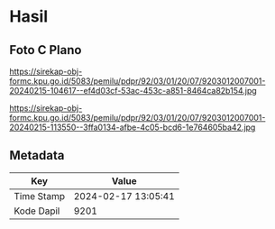 # Hasil

## Foto C Plano

https://sirekap-obj-formc.kpu.go.id/5083/pemilu/pdpr/92/03/01/20/07/9203012007001-20240215-104617--ef4d03cf-53ac-453c-a851-8464ca82b154.jpg

https://sirekap-obj-formc.kpu.go.id/5083/pemilu/pdpr/92/03/01/20/07/9203012007001-20240215-113550--3ffa0134-afbe-4c05-bcd6-1e764605ba42.jpg


## Metadata

| Key        | Value               |
| ---------- | ------------------- |
| Time Stamp | 2024-02-17 13:05:41 |
| Kode Dapil | 9201                |



